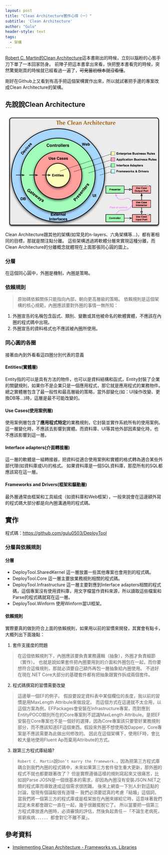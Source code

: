 ```yaml
---
layout: post
title: "Clean Architecture實作心得（一）"
subtitle: 'Clean Architecture'
author: "Gulu"
header-style: text
tags:
  - 架構
---
```


[Robert C. Martin的Clean Architecture](https://www.tenlong.com.tw/products/9789864342945)這本書剛出的時候，立刻以腦粉的心態手刀下單了一本回家防身。
前陣子把這本書拿出來看，快把整本書看完的時候，突然驚覺剛買的時候就已經看過一遍了，~~可見當初根本就沒看懂~~。

剛好在Github上又看到有高手把這個架構實作出來，所以就試著把手邊的專案改成Clean Architecture的架構。

## 先說說Clean Architecture
![CleanArchitecture](/img/in-post/clean-architecture/CleanArchitecture.jpg)
Clean Architecture跟其他的架構(如常見的n-layers、六角架構等...)，都有著相同的目標，那就是關注點分離。
這些架構透過將軟體分層來實現這種分離，而Clean Architecture的分離概念就體現在上面那張同心圓的圖上。
### 分層
在這個同心圓中，外圈是機制，內圈是策略。
### 依賴規則
> 原始碼依賴關係只能指向內部，朝向更高層級的策略。
依賴規則是這個架構的核心規範，內圈應該要對外圈的事情一無所知：
1. 外圈宣告的名稱包含函式、類別、變數或其他被命名的軟體實體，不應該在內圈的程式碼中出現。
2. 外圈宣告的資料格式也不應該被內圈所使用。

### 同心圓的各圈
接著由內到外看看這四圈分別代表的意義
#### Entities(實體層)
Entity指的可以是具有方法的物件，也可以是資料結構和函式，Entity封裝了企業的關鍵規則，如果你不是企業只是一個應用程式，那它就是應用程式的業務物件。
總之實體層包含了最一般性和最高層級的策略，當外部變化(如：UI操作改變、更換DB等...)時，這層是最不可能改變的。
#### Use Cases(使用案例層)
使用案例層包含了**應用程式特定**的業務規則，它封裝並實作系統所有的使用案例。
這一層變化時，不應該去影響到實體。而資料庫、UI等其他外部因素變化時，也不應該影響到這一層。
#### Interface adapters(介面轉接層)
這一層的軟體是一組轉接器，把資料從適合使用案例和實體的格式轉為適合某些外部代理(如資料庫或UI)的格式。
如果資料庫是一個SQL資料庫，那麼所有的SQL都應該寫在這一層。
#### Frameworks and Drivers(框架和驅動層)
最外層通常由框架和工具組成（如資料庫和Web框架），一般來說會在這邊額外寫的程式碼大部分都是向內圈溝通用的程式碼。

## 實作
程式碼：https://github.com/gulu0503/DeployTool
### 分層與依賴規則
#### 分層
- DeployTool.SharedKernel
  這一層放置一些其他專案也會用到的程式碼。
- DeployTool.Core
  這一層主要放業務規則相關的程式碼。
- DeployTool.Infrastructure
  這一層主要對應到Interface adapters相關的程式碼，這個專案沒有使用資料庫，用文字檔當作資料來源，所以讀取這些檔案和Parse的程式碼就寫在這一層。
- DeployTool.Winform
  使用Winform當UI框架。
#### 依賴規則
實際要真的做到符合上面的依賴規則，如果用以前的習慣來開發，其實會有點卡，大概列出下面幾點：
1. 套件支援度的問題
> 在這個依賴規則下，內圈應該要負責業務邏輯（抽象），外圈才負責細節（實作）。
也就是說如果套件把內圈要用到的介面和外圈包在一起，而你要想符合這條規則，那就必須要自己額外再包一層抽象給內圈使用。
不過好在現在.NET Core大部分的基礎套件都有把抽象跟實作拆成兩個套件。
2. 程式碼撰寫的習慣需要改變
> 這邊舉一個EF的例子。
假設要設定資料表中某個欄位的長度，我以前的習慣是用MaxLength Attribule來做設定。
而這個方式在這邊就不太合用，以這個方案為例，EFPackages會安裝在Infrastructure專案，而對應到EntityPOCO類別所在的Core專案則不認識MaxLength Attribule。是把EF安裝在Core專案也不是一個好的選擇，因為Core專案該只要管好業務規則部分，而不應該知道EF這個東西。假設來外圈不想使用改Dapper，Core專案是不應該需要為此做出何修改的。
因此在這個架構下，使用EF時，會比較大量地使用Fluent Ap而棄用Attribute的方式。
3. 跟第三方程式庫結婚?
>  `Robert C. Martin`說`Don’t marry the framework.`，因為把第三方程式庫耦合到我們內圈的程式碼中，未來如果第三方套件發生重大更新，那外圈的程式不就也都要跟著改了？
但是實際遵循這樣的規則寫起來又很痛苦，比如說Parse JOSN是一個很基本的需求，卻因為內圈沒有安裝JSON.NET之類的程式庫而導致達成這個需求很困難。
後來上網查一下別人針對這點的討論，發現有個論點很有道理－
我們必須要認真的考慮「結婚」這個詞，當我們將一個第三方的程式庫或是框架放在內圈來嫁給它時，這意味著我們認定未來都會跟它一直在一起，幾乎很難擺脫它了。
所以當要把一個第三方程式庫放進內圈時，必須審慎的評估，然後負起責任－「不論生老病死，貧窮疾病．．．．．．都會對它不離不棄」。

## 參考資料
- [Implementing Clean Architecture - Frameworks vs. Libraries
](http://www.plainionist.net/Implementing-Clean-Architecture-Frameworks/)